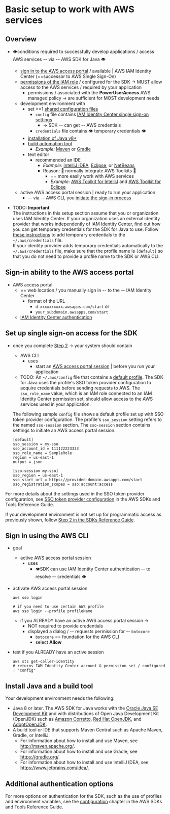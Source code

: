 # Basic setup to work with AWS services<a name="setup-basics"></a>

## Overview<a name="setup-overview"></a>

* 👁️conditions required to successfully develop applications / access AWS services -- via -- AWS SDK for Java 👁️
  * [sign in to the AWS access portal](#setup-awsaccount) / available | AWS IAM Identity Center (==successor to AWS Single Sign\-On\)
  * [permissions of the IAM role](https://docs.aws.amazon.com/singlesignon/latest/userguide/permissionsetsconcept.html) / configured for the SDK -> MUST allow access to the AWS services / required by your application
    * permissions / associated with the **PowerUserAccess** AWS managed policy -> are sufficient for MOST development needs
  * development environment with
    * set >=1 [shared configuration files](https://docs.aws.amazon.com/sdkref/latest/guide/file-format.html)
      * `config` file contains [IAM Identity Center single sign\-on settings](#setup-credentials)
        * -> SDK -- can get -- AWS credentials
      * `credentials` file contains 👁️ temporary credentials 👁️
    * [installation of Java v8+](#setup-envtools)
    * [build automation tool ](#setup-envtools)
      * _Example:_ [Maven](https://maven.apache.org/download.cgi) or [Gradle](https://gradle.org/install/)
    * text editor
      * recommended an IDE 
        * _Example:_ [IntelliJ IDEA](https://www.jetbrains.com/idea/download/#section=windows), [Eclipse](https://www.eclipse.org/ide/), or [NetBeans](https://netbeans.org/downloads/)
        * Reason: 🧠 normally integrate AWS Toolkits 🧠
          * == more easily work with AWS services
          * _Example:_ [AWS Toolkit for IntelliJ](https://docs.aws.amazon.com/toolkit-for-jetbrains/latest/userguide/welcome.html) and [AWS Toolkit for Eclipse](https://docs.aws.amazon.com/toolkit-for-eclipse/v1/user-guide/welcome.html)
  * active AWS access portal session | ready to run your application
    * -- via -- AWS CLI, you [initiate the sign\-in process](#setup-login-sso)

* TODO:
**Important**  
The instructions in this setup section assume that you or organization uses IAM Identity Center\. If your organization uses an external identity provider that works independently of IAM Identity Center, find out how you can get temporary credentials for the SDK for Java to use\. Follow [these instructions](credentials-temporary.md#credentials-temporary-from-portal) to add temporary credentials to the `~/.aws/credentials` file\.  
If your identity provider adds temporary credentials automatically to the `~/.aws/credentials` file, make sure that the profile name is `[default]` so that you do not need to provide a profile name to the SDK or AWS CLI\.

## Sign\-in ability to the AWS access portal<a name="setup-awsaccount"></a>

* AWS access portal
  * == web location / you manually sign in -- to the -- IAM Identity Center
    * format of the URL
      * `d-xxxxxxxxxx.awsapps.com/start` or
      * `your_subdomain.awsapps.com/start`
  * [IAM Identity Center authentication](https://docs.aws.amazon.com/sdkref/latest/guide/access-sso.html)

## Set up single sign\-on access for the SDK<a name="setup-credentials"></a>

* once you complete [Step 2](https://docs.aws.amazon.com/sdkref/latest/guide/access-sso.html#idcGettingStarted) -> your system should contain
  * AWS CLI
    * uses
      * start an [AWS access portal session](#setup-login-sso) | before you run your application
  * TODO: An `~/.aws/config` file that contains a [default profile](https://docs.aws.amazon.com/sdkref/latest/guide/file-format.html#file-format-profile)\. The SDK for Java uses the profile's SSO token provider configuration to acquire credentials before sending requests to AWS\. The `sso_role_name` value, which is an IAM role connected to an IAM Identity Center permission set, should allow access to the AWS services used in your application\.

  The following sample `config` file shows a default profile set up with SSO token provider configuration\. The profile's `sso_session` setting refers to the named `sso-session` section\. The `sso-session` section contains settings to initiate an AWS access portal session\.

  ```
  [default]
  sso_session = my-sso
  sso_account_id = 111122223333
  sso_role_name = SampleRole
  region = us-east-1
  output = json
  
  [sso-session my-sso]
  sso_region = us-east-1
  sso_start_url = https://provided-domain.awsapps.com/start
  sso_registration_scopes = sso:account:access
  ```

For more details about the settings used in the SSO token provider configuration, see [SSO token provider configuration](https://docs.aws.amazon.com/sdkref/latest/guide/feature-sso-credentials.html#sso-token-config) in the AWS SDKs and Tools Reference Guide\.

If your development environment is not set up for programmatic access as previously shown, follow [Step 2 in the SDKs Reference Guide](https://docs.aws.amazon.com/sdkref/latest/guide/access-sso.html#idcGettingStarted)\.

## Sign in using the AWS CLI<a name="setup-login-sso"></a>

* goal
  * active AWS access portal session
    * uses
      * 👁️SDK can use IAM Identity Center authentication -- to resolve -- credentials 👁️ 
* activate AWS access portal session
    ```
    aws sso login
    
    # if you need to use certain AWS profile
    aws sso login --profile profileName
    ```
  * if you ALREADY have an active AWS access portal session -> 
    * NOT required to provide credentials
    * displayed a dialog / -- requests permission for -- `botocore`
      * `botocore` == foundation for the AWS CLI
      * select **Allow**
* test if you ALREADY have an active session

    ```
    aws sts get-caller-identity
    # returns IAM Identity Center account & permission set / configured | "config" 
    ```

## Install Java and a build tool<a name="setup-envtools"></a>

Your development environment needs the following:
+ Java 8 or later\. The AWS SDK for Java works with the [Oracle Java SE Development Kit](https://www.oracle.com/java/technologies/javase-downloads.html) and with distributions of Open Java Development Kit \(OpenJDK\) such as [Amazon Corretto](http://aws.amazon.com/corretto/), [Red Hat OpenJDK](https://developers.redhat.com/products/openjdk), and [AdoptOpenJDK](https://adoptopenjdk.net/)\.
+ A build tool or IDE that supports Maven Central such as Apache Maven, Gradle, or IntelliJ\.
  + For information about how to install and use Maven, see [http://maven\.apache\.org/](http://maven.apache.org/)\.
  + For information about how to install and use Gradle, see [https://gradle\.org/](https://gradle.org/)\.
  + For information about how to install and use IntelliJ IDEA, see [https://www\.jetbrains\.com/idea/](https://www.jetbrains.com/idea/)\.

## Additional authentication options<a name="setup-additional"></a>

For more options on authentication for the SDK, such as the use of profiles and environment variables, see the [configuration](https://docs.aws.amazon.com/sdkref/latest/guide/creds-config-files.html) chapter in the AWS SDKs and Tools Reference Guide\.